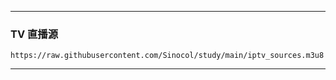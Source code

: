 ***
### TV 直播源

```
https://raw.githubusercontent.com/Sinocol/study/main/iptv_sources.m3u8
```

***

